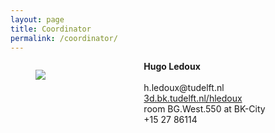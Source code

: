 ```yaml
---
layout: page
title: Coordinator
permalink: /coordinator/
---
```







<div class="columns is-half-desktop">
  <div class="column">
    
<figure class="image is-128x128">
  <img class="is-rounded" src="https://3d.bk.tudelft.nl/hledoux/img/me.jpg">
</figure>
  </div>
  <div class="column">
<b>Hugo Ledoux</b><br><br>
h.ledoux@tudelft.nl<br>
<a href="https://3d.bk.tudelft.nl/hledoux">3d.bk.tudelft.nl/hledoux</a><br>
room BG.West.550 at BK-City<br>
+15 27 86114
    
  </div>
</div>

